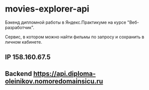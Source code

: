 # movies-explorer-api

Бэкенд дипломной работы в Яндекс.Практикуме на курсе "Веб-разработчик".

Сервис, в котором можно найти фильмы по запросу и сохранить в личном кабинете.
## IP 158.160.67.5
## Backend https://api.diploma-oleinikov.nomoredomainsicu.ru
